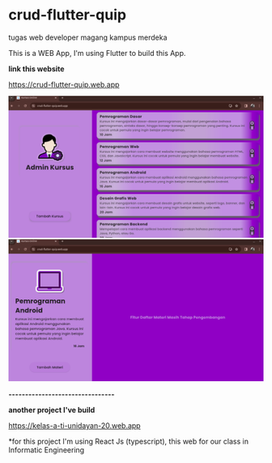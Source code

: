 # crud-flutter-quip
tugas web developer magang kampus merdeka

This is a WEB App, I'm using Flutter to build this App.

**link this website**

https://crud-flutter-quip.web.app

![Image description](./kursuspage.png)
![Image description](./materipage.png)

**--------------------------------**

**another project I've build**

https://kelas-a-ti-unidayan-20.web.app


*for this project I'm using React Js (typescript), this web for our class in Informatic Engineering
